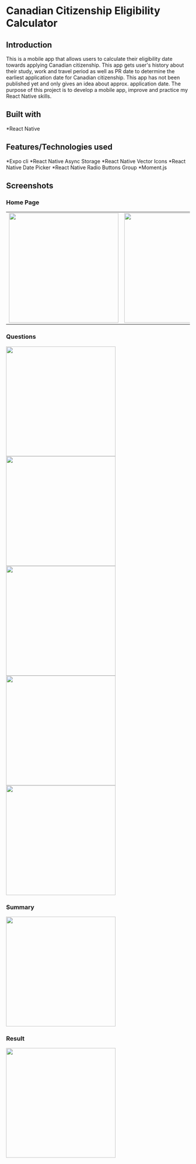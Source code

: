 # Canadian Citizenship Eligibility Calculator

## Introduction

This is a mobile app that allows users to calculate their eligibility date towards applying Canadian citizenship. This app gets user's history about their study, work and travel period as well as PR date to determine the earliest application date for Canadian citizenship. This app has not been published yet and only gives an idea about approx. application date. The purpose of this project is to develop a mobile app, improve and practice my React Native skills.

## Built with

\*React Native

## Features/Technologies used

*Expo cli
*React Native Async Storage
*React Native Vector Icons
*React Native Date Picker
*React Native Radio Buttons Group
*Moment.js

## Screenshots

### Home Page

<table>
 <tr>
  <td><img src="./_screenshots/home-page.png" width="300"/></td>
  <td><img src="./_screenshots/home-page-history.png" width="300"/></td>
 </tr>
</table>

### Questions

<img src="./_screenshots/study-question.png" width="300"/>
<img src="./_screenshots/date-picker.png" width="300"/>
<img src="./_screenshots/date-picker.png" width="300"/>
<img src="./_screenshots/pr-date.png" width="300"/>
<img src="./_screenshots/travel.png" width="300"/>

### Summary

<img src="./_screenshots/summary.png" width="300"/>

### Result

<img src="./_screenshots/result.png" width="300"/>
